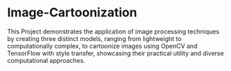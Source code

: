 # Image-Cartoonization
 This Project demonstrates the application of image processing techniques by creating three distinct models, ranging from lightweight to computationally complex, to cartoonize images using OpenCV and TensorFlow with style transfer, showcasing their practical utility and diverse computational approaches.
